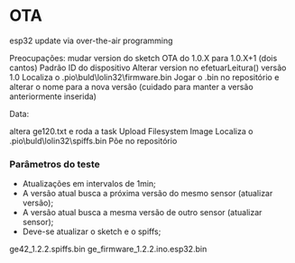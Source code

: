 # OTA

esp32 update via over-the-air programming

Preocupações: mudar version do sketch OTA do 1.0.X para 1.0.X+1 (dois cantos)
Padrão ID do dispositivo
Alterar version no efetuarLeitura() versão 1.0
Localiza o .pio\buld\lolin32\firmware.bin
Jogar o .bin no repositório e alterar o nome para a nova versão (cuidado para manter a versão anteriormente inserida)

Data:

altera ge120.txt
e roda a task Upload Filesystem Image
Localiza o .pio\buld\lolin32\spiffs.bin
Põe no repositório


### Parâmetros do teste

- Atualizações em intervalos de 1min;
- A versão atual busca a próxima versão do mesmo sensor (atualizar versão);
- A versão atual busca a mesma versão de outro sensor (atualizar sensor);
- Deve-se atualizar o sketch e o spiffs;


ge42_1.2.2.spiffs.bin
ge_firmware_1.2.2.ino.esp32.bin